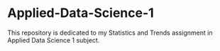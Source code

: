 # Applied-Data-Science-1
This repository is dedicated to my Statistics and Trends assignment in Applied Data Science 1 subject. 
